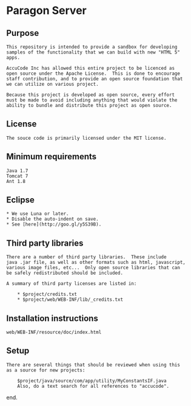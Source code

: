Paragon Server
======================

Purpose
-------

    This repository is intended to provide a sandbox for developing
    samples of the functionality that we can build with new "HTML 5" 
    apps.

    AccuCode Inc has allowed this entire project to be licenced as
    open source under the Apache License.  This is done to encourage 
    staff contribution, and to provide an open source foundation that
    we can utilize on various project.
    
    Because this project is developed as open source, every effort
    must be made to avoid including anything that would violate the
    ability to bundle and distribute this project as open source.
        
License
-------

    The souce code is primarily licensed under the MIT license.
    
Minimum requirements
--------------------

    Java 1.7
    Tomcat 7
    Ant 1.8

Eclipse
-------

    * We use Luna or later.
    * Disable the auto-indent on save. 
    * See [here](http://goo.gl/y5S39B).

Third party libraries
---------------------

    There are a number of third party libraries.  These include
    java .jar file, as well as other formats such as html, javascript,
    various image files, etc...  Only open source libraries that can
    be safely redistributed should be included.
    
    A summary of third party licenses are listed in:
    
        * $project/credits.txt
        * $project/web/WEB-INF/lib/_credits.txt
        
Installation instructions 
-------------------------

	web/WEB-INF/resource/doc/index.html

Setup
-------------------------
    There are several things that should be reviewed when using this
    as a source for new projects:
    
        $project/java/source/com/app/utility/MyConstantsIF.java
        Also, do a text search for all references to "accucode".
	
end.
